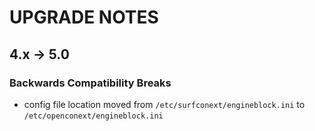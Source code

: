 # UPGRADE NOTES

## 4.x -> 5.0

### Backwards Compatibility Breaks
- config file location moved from `/etc/surfconext/engineblock.ini` to `/etc/openconext/engineblock.ini`
